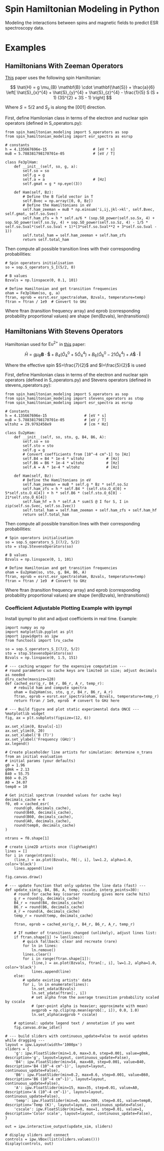 # Spin Hamiltonian Modeling in Python
Modeling the interactions between spins and magnetic fields to predict ESR spectroscopy data.

# Examples
## Hamiltonians With Zeeman Operators
[This](https://iopscience.iop.org/article/10.1143/JJAP.10.1497/pdf) paper uses the following spin Hamiltonian:

$$ \hat{H} = g \mu_{B} \mathbf{B} \cdot \mathbf{\hat{S}} + \frac{a}{6} \left[ \hat{S}_{x}^{4} + \hat{S}_{y}^{4} + \hat{S}_{z}^{4} - \frac{1}{5} S (S + 1) (3S^{2} + 3S - 1) \right] $$

Where $S = 5/2$ and $S_{z}$ is along the [001] direction.

First, define Hamilonian class in terms of the electron and nuclear spin operators (defined in S_operators.py):

```
from spin_hamiltonian_modeling import S_operators as sop
from spin_hamiltonian_modeling import esr_spectra as esrsp

# constants
h = 4.135667696e-15                     # [eV * s]
muB = 5.788381798170701e-05             # [eV / T]

class Fe3plHam:
    def __init__(self, so, g, a):
        self.so = so
        self.g = g
        self.a = a                      # [Hz]
        self.gmat = g * np.eye((3))

    def Ham(self, Bz):
        # Define the B field vector in T
        self.Bvec = np.array([0, 0, Bz])
        # Define the Hamiltonians in eV
        self.ham_zeeman = muB * np.einsum('i,ij,jkl->kl', self.Bvec, self.gmat, self.so.Svec)
        self.ham_zfs = h * self.a/6 * (sop.SO_power(self.so.Sx, 4) + sop.SO_power(self.so.Sy, 4) + sop.SO_power(self.so.Sz, 4) - 1/5 * self.so.Sval*(self.so.Sval + 1)*(3*self.so.Sval**2 + 3*self.so.Sval - 1))
        self.total_ham = self.ham_zeeman + self.ham_zfs
        return self.total_ham
```

Then compute all possible transition lines with their corresponding probabilities:

```
# Spin operators initialisation
so = sop.S_operators_S_I(5/2, 0)

# B values
Bzvals = np.linspace(0, 0.1, 101)

# Define Hamiltonian and get transition frequencies
oham = Fe3plHam(so, g, a)
ftran, eprob = esrst.esr_spectra(oham, Bzvals, temperature=temp)
ftran = ftran / 1e9  # Convert to GHz
```

Where ftran (transition frequency array) and eprob (corresponding probability proportional values) are shape (len(Bzvals), len(transitions))

## Hamiltonians With Stevens Operators

Hamiltonian used for $\text{Eu}^{2+}$ in [this](https://www.jstor.org/stable/pdf/100549.pdf?utm_source=chatgpt.com) paper:

$$ \hat{H} = g \mu_{B} \mathbf{B} \cdot \mathbf{\hat{S}} + B_{4}(\hat{O}_{4}^{0} + 5 \hat{O}_{4}^{4}) + B_{6}(\hat{O}_{6}^{0} - 21 \hat{O}_{6}^{4}) + A \mathbf{\hat{S}} \cdot \mathbf{\hat{I}} $$

Where the effective spin $S=\frac{7}{2}$ and $I=\frac{5}{2}$ is used

First, define Hamilonian class in terms of the electron and nuclear spin operators (defined in S_operators.py) and Stevens operators (defined in stevens_operators.py):

```
from spin_hamiltonian_modeling import S_operators as sop
from spin_hamiltonian_modeling import stevens_operators as stop
from spin_hamiltonian_modeling import esr_spectra as esrsp

# Constants
h = 4.135667696e-15                 # [eV * s]
muB = 5.788381798170701e-05         # [eV / T]
wltohz = 29.9792458e9               # [cm * Hz]         

class Eu2pHam:
    def __init__(self, so, sto, g, B4, B6, A):
        self.so = so
        self.sto = sto
        self.g = g
        # Convert coefficients from [10^-4 cm^-1] to [Hz]
        self.B4 = B4 * 1e-4 * wltohz          # [Hz]
        self.B6 = B6 * 1e-4 * wltohz          # [Hz]
        self.A = A * 1e-4 * wltohz            # [Hz]

    def Ham(self, Bz):
        # Define the Hamiltonians in eV
        self.ham_zeeman = muB * self.g * Bz * self.so.Sz
        self.ham_zfs = h * self.B4 * (self.sto.O_4[0] + 5*self.sto.O_4[4]) + h * self.B6 * (self.sto.O_6[0] - 21*self.sto.O_6[4])
        self.ham_hf = h * self.A * sum(S @ I for S, I in zip(self.so.Svec, self.so.Ivec))
        self.total_ham = self.ham_zeeman + self.ham_zfs + self.ham_hf
        return self.total_ham
```

Then compute all possible transition lines with their corresponding probabilities:

```
# Spin operators initialisation
so = sop.S_operators_S_I(7/2, 5/2)
sto = stop.StevensOperators(so)

# B values
Bzvals = np.linspace(0, 1, 101)

# Define Hamiltonian and get transition frequencies
oham = Eu2pHam(so, sto, g, B4, B6, A)
ftran, eprob = esrst.esr_spectra(oham, Bzvals, temperature=temp)
ftran = ftran / 1e9  # Convert to GHz
```

Where ftran (transition frequency array) and eprob (corresponding probability proportional values) are shape (len(Bzvals), len(transitions))

### Coefficient Adjustable Plotting Example with ipympl
Install ipympl to plot and adjust coefficients in real time. Example:

```
import numpy as np
import matplotlib.pyplot as plt
import ipywidgets as ipw
from functools import lru_cache

so = sop.S_operators_S_I(7/2, 5/2)
sto = stop.StevensOperators(so)
Bzvals = np.linspace(0, 1.5, 151)

# --- caching wrapper for the expensive computation ---
# round parameters so cache keys are limited in size; adjust decimals as needed
@lru_cache(maxsize=128)
def cached_esr(g_r, B4_r, B6_r, A_r, temp_r):
    # rebuild ham and compute spectra
    oham = Eu2pHam(so, sto, g_r, B4_r, B6_r, A_r)
    ftran, eprob = esrst.esr_spectra(oham, Bzvals, temperature=temp_r)
    return ftran / 1e9, eprob  # convert to GHz here

# --- Build figure and plot static experimental data ONCE ---
%matplotlib widget
fig, ax = plt.subplots(figsize=(12, 6))

ax.set_xlim(0, Bzvals[-1])
ax.set_ylim(0, 20)
ax.set_xlabel('B (T)')
ax.set_ylabel('Frequency (GHz)')
ax.legend()

# Create placeholder line artists for simulation: determine n_trans from an initial evaluation
# initial params (your defaults)
g0 = 1.96
g0mk = 2.13
B40 = 55.75
B60 = 0.25
A0 = 34.07
temp0 = 10

# Get initial spectrum (rounded values for cache key)
decimals_cache = 4
f0, e0 = cached_esr(
    round(g0, decimals_cache),
    round(B40, decimals_cache),
    round(B60, decimals_cache),
    round(A0, decimals_cache),
    round(temp0, decimals_cache)
)

ntrans = f0.shape[1]

# create Line2D artists once (lightweight)
lines = []
for i in range(ntrans):
    (line,) = ax.plot(Bzvals, f0[:, i], lw=1.2, alpha=1.0, color='black')
    lines.append(line)

fig.canvas.draw()

# --- update function that only updates the line data (fast) ---
def update_sim(g, B4, B6, A, temp, cscale, interp_points=30):
    # round for cache key (coarser rounding gives more cache hits)
    g_r = round(g, decimals_cache)
    B4_r = round(B4, decimals_cache)
    B6_r = round(B6, decimals_cache)
    A_r = round(A, decimals_cache)
    temp_r = round(temp, decimals_cache)

    ftran, eprob = cached_esr(g_r, B4_r, B6_r, A_r, temp_r)

    # If number of transitions changed (unlikely), adjust lines list:
    if ftran.shape[1] != len(lines):
        # quick fallback: clear and recreate (rare)
        for ln in lines:
            ln.remove()
        lines.clear()
        for i in range(ftran.shape[1]):
            (line,) = ax.plot(Bzvals, ftran[:, i], lw=1.2, alpha=1.0, color='black')
            lines.append(line)
    else:
        # update existing artists' data
        for i, ln in enumerate(lines):
            ln.set_xdata(Bzvals)
            ln.set_ydata(ftran[:, i])
            # set alpha from the average transition probability scaled by cscale
            # (per-point alpha is heavier; approximate with mean)
            avgprob = np.clip(np.mean(eprob[:, i]), 0.0, 1.0)
            ln.set_alpha(avgprob * cscale)

    # optional: update legend text / annotation if you want
    fig.canvas.draw_idle()

# --- build sliders with continuous_update=False to avoid updates while dragging ---
layout = ipw.Layout(width='1000px')
sliders = {
    'g': ipw.FloatSlider(min=1.0, max=3.0, step=0.001, value=g0mk, description='g', layout=layout, continuous_update=False),
    'B4': ipw.FloatSlider(min=54, max=60, step=0.001, value=B40, description='B4 (10^-4 cm^-1)', layout=layout, continuous_update=False),
    'B6': ipw.FloatSlider(min=0.2, max=0.6, step=0.001, value=B60, description='B6 (10^-4 cm^-1)', layout=layout, continuous_update=False),
    'A': ipw.FloatSlider(min=15, max=35, step=0.01, value=A0, description='A (10^-4 cm^-1)', layout=layout, continuous_update=False),
    'temp': ipw.FloatSlider(min=0, max=300, step=0.01, value=temp0, description='Temp (K)', layout=layout, continuous_update=False),
    'cscale': ipw.FloatSlider(min=0, max=1, step=0.01, value=1, description='Color scale', layout=layout, continuous_update=False),
}

out = ipw.interactive_output(update_sim, sliders)

# display sliders and connect
controls = ipw.VBox(list(sliders.values()))
display(controls, out)

```
